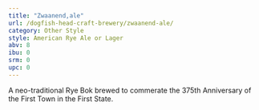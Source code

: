 ```yaml
---
title: "Zwaanend,ale"
url: /dogfish-head-craft-brewery/zwaanend-ale/
category: Other Style
style: American Rye Ale or Lager
abv: 8
ibu: 0
srm: 0
upc: 0
---
```

A neo-traditional Rye Bok brewed to commerate the 375th Anniversary of the First Town in the First State.
